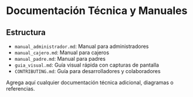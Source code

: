 # Documentación Técnica y Manuales

## Estructura
- `manual_administrador.md`: Manual para administradores
- `manual_cajero.md`: Manual para cajeros
- `manual_padre.md`: Manual para padres
- `guia_visual.md`: Guía visual rápida con capturas de pantalla
- `CONTRIBUTING.md`: Guía para desarrolladores y colaboradores

Agrega aquí cualquier documentación técnica adicional, diagramas o referencias.
